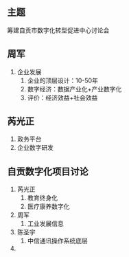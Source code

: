 ## 主题
筹建自贡市数字化转型促进中心讨论会

## 周军
1. 企业发展
	1. 企业的顶层设计：10-50年
	2. 数字经济：数据产业化+产业数字化
	3. 评价：经济效益+社会效益 

## 芮光正
1. 政务平台
2. 企业数字研发

## 自贡数字化项目讨论
1. 芮光正
	1. 教育终身化
	2. 医疗康养数字化
2. 周军
	1. 工业发展信息
3. 陈圣宇
	1. 中信通讯操作系统底层
4. 
